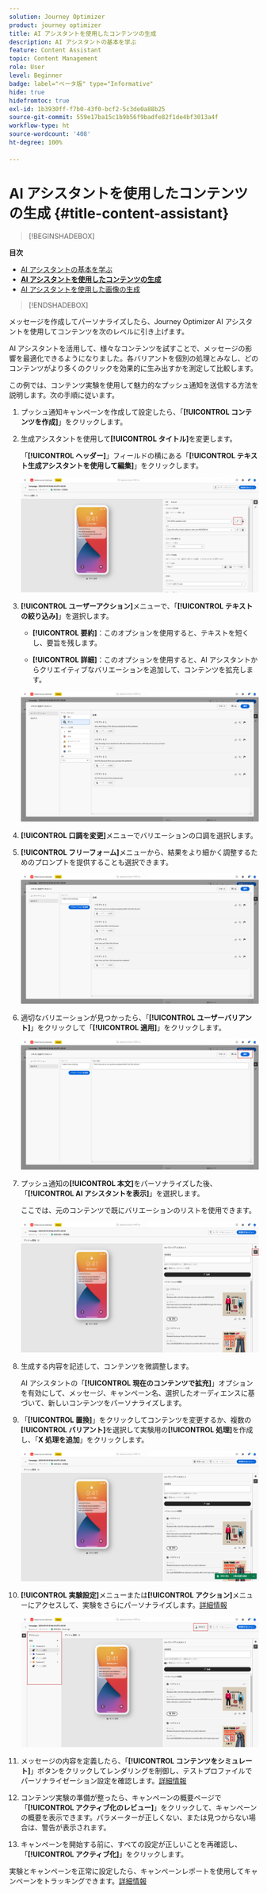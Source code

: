 ```yaml
---
solution: Journey Optimizer
product: journey optimizer
title: AI アシスタントを使用したコンテンツの生成
description: AI アシスタントの基本を学ぶ
feature: Content Assistant
topic: Content Management
role: User
level: Beginner
badge: label="ベータ版" type="Informative"
hide: true
hidefromtoc: true
exl-id: 1b3930ff-f7b0-43f0-bcf2-5c3de0a88b25
source-git-commit: 559e17ba15c1b9b56f9badfe82f1de4bf3013a4f
workflow-type: ht
source-wordcount: '408'
ht-degree: 100%

---
```


# AI アシスタントを使用したコンテンツの生成 {#title-content-assistant}

>[!BEGINSHADEBOX]

**目次**

* [AI アシスタントの基本を学ぶ](gs-generative.md)
* **[AI アシスタントを使用したコンテンツの生成](generative-content.md)**
* [AI アシスタントを使用した画像の生成](generative-image.md)

>[!ENDSHADEBOX]

メッセージを作成してパーソナライズしたら、Journey Optimizer AI アシスタントを使用してコンテンツを次のレベルに引き上げます。

AI アシスタントを活用して、様々なコンテンツを試すことで、メッセージの影響を最適化できるようになりました。各バリアントを個別の処理とみなし、どのコンテンツがより多くのクリックを効果的に生み出すかを測定して比較します。

この例では、コンテンツ実験を使用して魅力的なプッシュ通知を送信する方法を説明します。次の手順に従います。

1. プッシュ通知キャンペーンを作成して設定したら、「**[!UICONTROL コンテンツを作成]**」をクリックします。

1. 生成アシスタントを使用して&#x200B;**[!UICONTROL タイトル]**&#x200B;を変更します。

   「**[!UICONTROL ヘッダー]**」フィールドの横にある「**[!UICONTROL テキスト生成アシスタントを使用して編集]**」をクリックします。

   ![](assets/gen-ai-title-1.png)

1. **[!UICONTROL ユーザーアクション]**&#x200B;メニューで、「**[!UICONTROL テキストの絞り込み]**」を選択します。

   * **[!UICONTROL 要約]**：このオプションを使用すると、テキストを短くし、要旨を残します。

   * **[!UICONTROL 詳細]**：このオプションを使用すると、AI アシスタントからクリエイティブなバリエーションを追加して、コンテンツを拡充します。

   ![](assets/gen-ai-title-2.png)

1. **[!UICONTROL 口調を変更]**&#x200B;メニューでバリエーションの口調を選択します。

1. **[!UICONTROL フリーフォーム]**&#x200B;メニューから、結果をより細かく調整するためのプロンプトを提供することも選択できます。

   ![](assets/gen-ai-title-3.png)

1. 適切なバリエーションが見つかったら、「**[!UICONTROL ユーザーバリアント]**」をクリックして「**[!UICONTROL 適用]**」をクリックします。

   ![](assets/gen-ai-title-4.png)

1. プッシュ通知の&#x200B;**[!UICONTROL 本文]**&#x200B;をパーソナライズした後、「**[!UICONTROL AI アシスタントを表示]**」を選択します。

   ここでは、元のコンテンツで既にバリエーションのリストを使用できます。

   ![](assets/gen-ai-title-5.png)

1. 生成する内容を記述して、コンテンツを微調整します。

   AI アシスタントの「**[!UICONTROL 現在のコンテンツで拡充]**」オプションを有効にして、メッセージ、キャンペーン名、選択したオーディエンスに基づいて、新しいコンテンツをパーソナライズします。

1. 「**[!UICONTROL 置換]**」をクリックしてコンテンツを変更するか、複数の&#x200B;**[!UICONTROL バリアント]**&#x200B;を選択して実験用の&#x200B;**[!UICONTROL 処理]**&#x200B;を作成し、「**X 処理を追加**」をクリックします。

   ![](assets/gen-ai-title-6.png)

1. **[!UICONTROL 実験設定]**&#x200B;メニューまたは&#x200B;**[!UICONTROL アクション]**&#x200B;メニューにアクセスして、実験をさらにパーソナライズします。[詳細情報](../campaigns/content-experiment.md)

   ![](assets/gen-ai-title-7.png)

1. メッセージの内容を定義したら、「**[!UICONTROL コンテンツをシミュレート]**」ボタンをクリックしてレンダリングを制御し、テストプロファイルでパーソナライゼーション設定を確認します。[詳細情報](../content-management/preview-test.md)

1. コンテンツ実験の準備が整ったら、キャンペーンの概要ページで「**[!UICONTROL アクティブ化のレビュー]**」をクリックして、キャンペーンの概要を表示できます。パラメーターが正しくない、または見つからない場合は、警告が表示されます。

1. キャンペーンを開始する前に、すべての設定が正しいことを再確認し、「**[!UICONTROL アクティブ化]**」をクリックします。

実験とキャンペーンを正常に設定したら、キャンペーンレポートを使用してキャンペーンをトラッキングできます。[詳細情報](../reports/campaign-global-report.md#experimentation-report)
